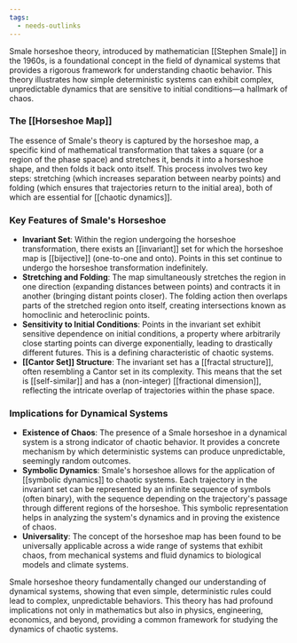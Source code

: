 ```yaml
---
tags:
  - needs-outlinks
---
```

Smale horseshoe theory, introduced by mathematician [[Stephen Smale]] in the 1960s, is a foundational concept in the field of dynamical systems that provides a rigorous framework for understanding chaotic behavior. This theory illustrates how simple deterministic systems can exhibit complex, unpredictable dynamics that are sensitive to initial conditions—a hallmark of chaos.

### The [[Horseshoe Map]]

The essence of Smale's theory is captured by the horseshoe map, a specific kind of mathematical transformation that takes a square (or a region of the phase space) and stretches it, bends it into a horseshoe shape, and then folds it back onto itself. This process involves two key steps: stretching (which increases separation between nearby points) and folding (which ensures that trajectories return to the initial area), both of which are essential for [[chaotic dynamics]].

### Key Features of Smale's Horseshoe

- **Invariant Set**: Within the region undergoing the horseshoe transformation, there exists an [[invariant]] set for which the horseshoe map is [[bijective]] (one-to-one and onto). Points in this set continue to undergo the horseshoe transformation indefinitely.
- **Stretching and Folding**: The map simultaneously stretches the region in one direction (expanding distances between points) and contracts it in another (bringing distant points closer). The folding action then overlaps parts of the stretched region onto itself, creating intersections known as homoclinic and heteroclinic points.
- **Sensitivity to Initial Conditions**: Points in the invariant set exhibit sensitive dependence on initial conditions, a property where arbitrarily close starting points can diverge exponentially, leading to drastically different futures. This is a defining characteristic of chaotic systems.
- **[[Cantor Set]] Structure**: The invariant set has a [[fractal structure]], often resembling a Cantor set in its complexity. This means that the set is [[self-similar]] and has a (non-integer) [[fractional dimension]], reflecting the intricate overlap of trajectories within the phase space.

### Implications for Dynamical Systems

- **Existence of Chaos**: The presence of a Smale horseshoe in a dynamical system is a strong indicator of chaotic behavior. It provides a concrete mechanism by which deterministic systems can produce unpredictable, seemingly random outcomes.
- **Symbolic Dynamics**: Smale's horseshoe allows for the application of [[symbolic dynamics]] to chaotic systems. Each trajectory in the invariant set can be represented by an infinite sequence of symbols (often binary), with the sequence depending on the trajectory's passage through different regions of the horseshoe. This symbolic representation helps in analyzing the system's dynamics and in proving the existence of chaos.
- **Universality**: The concept of the horseshoe map has been found to be universally applicable across a wide range of systems that exhibit chaos, from mechanical systems and fluid dynamics to biological models and climate systems.

Smale horseshoe theory fundamentally changed our understanding of dynamical systems, showing that even simple, deterministic rules could lead to complex, unpredictable behaviors. This theory has had profound implications not only in mathematics but also in physics, engineering, economics, and beyond, providing a common framework for studying the dynamics of chaotic systems.